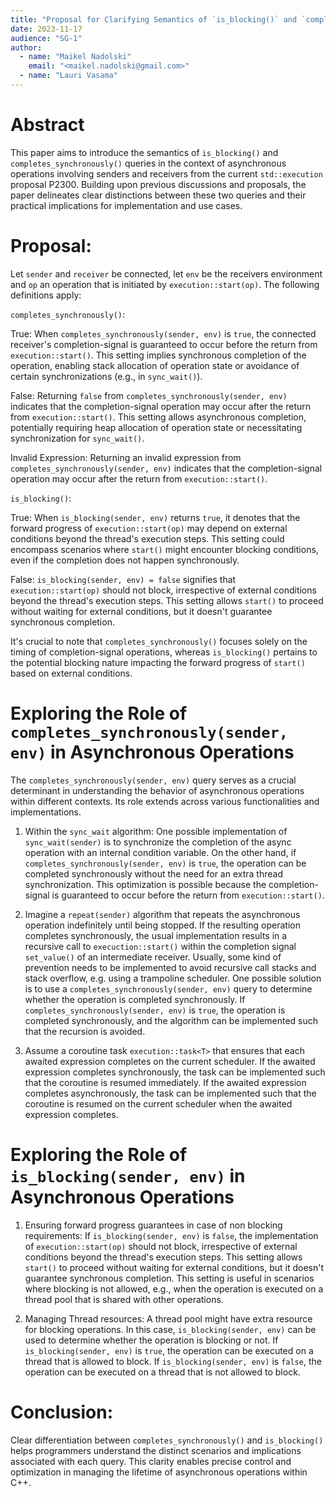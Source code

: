 ```yaml
---
title: "Proposal for Clarifying Semantics of `is_blocking()` and `completes_synchronously()` for Asynchronous Operations"
date: 2023-11-17
audience: "SG-1"
author:
  - name: "Maikel Nadolski"
    email: "<maikel.nadolski@gmail.com>"
  - name: "Lauri Vasama"
---
```


# Abstract

This paper aims to introduce the semantics of `is_blocking()` and `completes_synchronously()` queries in the context of asynchronous operations involving senders and receivers from the current `std::execution` proposal P2300. Building upon previous discussions and proposals, the paper delineates clear distinctions between these two queries and their practical implications for implementation and use cases.

# Proposal:

Let `sender` and `receiver` be connected, let `env` be the receivers environment and `op` an operation that is initiated by `execution::start(op)`. The following definitions apply:

`completes_synchronously()`:

True: When `completes_synchronously(sender, env)` is `true`, the connected receiver's completion-signal is guaranteed to occur before the return from `execution::start()`. This setting implies synchronous completion of the operation, enabling stack allocation of operation state or avoidance of certain synchronizations (e.g., in `sync_wait()`).

False: Returning `false` from `completes_synchronously(sender, env)` indicates that the completion-signal operation may occur after the return from `execution::start()`. This setting allows asynchronous completion, potentially requiring heap allocation of operation state or necessitating synchronization for `sync_wait()`.

Invalid Expression: Returning an invalid expression from `completes_synchronously(sender, env)` indicates that the completion-signal operation may occur after the return from `execution::start()`.

`is_blocking()`:

True: When `is_blocking(sender, env)` returns `true`, it denotes that the forward progress of `execution::start(op)` may depend on external conditions beyond the thread's execution steps. This setting could encompass scenarios where `start()` might encounter blocking conditions, even if the completion does not happen synchronously.

False: `is_blocking(sender, env) = false` signifies that `execution::start(op)` should not block, irrespective of external conditions beyond the thread's execution steps. This setting allows `start()` to proceed without waiting for external conditions, but it doesn't guarantee synchronous completion.

It's crucial to note that `completes_synchronously()` focuses solely on the timing of completion-signal operations, whereas `is_blocking()` pertains to the potential blocking nature impacting the forward progress of `start()` based on external conditions.

# Exploring the Role of `completes_synchronously(sender, env)` in Asynchronous Operations

The `completes_synchronously(sender, env)` query serves as a crucial determinant in understanding the behavior of asynchronous operations within different contexts. Its role extends across various functionalities and implementations.

1. Within the `sync_wait` algorithm: One possible implementation of `sync_wait(sender)` is to synchronize the completion of the async operation with an internal condition variable. On the other hand, if `completes_synchronously(sender, env)` is `true`, the operation can be completed synchronously without the need for an extra thread synchronization. This optimization is possible because the completion-signal is guaranteed to occur before the return from `execution::start()`.

2. Imagine a `repeat(sender)` algorithm that repeats the asynchronous operation indefinitely until being stopped. 
If the resulting operation completes synchronously, the usual implementation results in a recursive call to `execuction::start()` within the completion signal `set_value()` of an intermediate receiver. Usually, some kind of prevention needs to be implemented to avoid recursive call stacks and stack overflow, e.g. using a trampoline scheduler.
One possible solution is to use a `completes_synchronously(sender, env)` query to determine whether the operation is completed synchronously. If `completes_synchronously(sender, env)` is `true`, the operation is completed synchronously, and the algorithm can be implemented such that the recursion is avoided.

3. Assume a coroutine task `execution::task<T>` that ensures that each awaited expression completes on the current scheduler. If the awaited expression completes synchronously, the task can be implemented such that the coroutine is resumed immediately. If the awaited expression completes asynchronously, the task can be implemented such that the coroutine is resumed on the current scheduler when the awaited expression completes.

# Exploring the Role of `is_blocking(sender, env)` in Asynchronous Operations

1. Ensuring forward progress guarantees in case of non blocking requirements: If `is_blocking(sender, env)` is `false`, the implementation of `execution::start(op)` should not block, irrespective of external conditions beyond the thread's execution steps. This setting allows `start()` to proceed without waiting for external conditions, but it doesn't guarantee synchronous completion. This setting is useful in scenarios where blocking is not allowed, e.g., when the operation is executed on a thread pool that is shared with other operations.

2. Managing Thread resources: A thread pool might have extra resource for blocking operations. In this case, `is_blocking(sender, env)` can be used to determine whether the operation is blocking or not. If `is_blocking(sender, env)` is `true`, the operation can be executed on a thread that is allowed to block. If `is_blocking(sender, env)` is `false`, the operation can be executed on a thread that is not allowed to block.

# Conclusion:

Clear differentiation between `completes_synchronously()` and `is_blocking()` helps programmers understand the distinct scenarios and implications associated with each query. This clarity enables precise control and optimization in managing the lifetime of asynchronous operations within C++.

